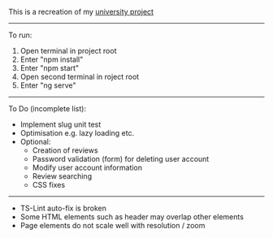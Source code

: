 This is a recreation of my [university project](https://github.com/JonathanMSifleet/GameReviewWebsite)

*******************
To run:

1. Open terminal in project root
2. Enter "npm install"
3. Enter "npm start"
4. Open second terminal in roject root
5. Enter "ng serve"

*******************

To Do (incomplete list):
- Implement slug unit test
- Optimisation e.g. lazy loading etc.
- Optional:
  - Creation of reviews
  - Password validation (form) for deleting user account
  - Modify user account information
  - Review searching
  - CSS fixes

*******************
- TS-Lint auto-fix is broken
- Some HTML elements such as header may overlap other elements
- Page elements do not scale well with resolution / zoom
